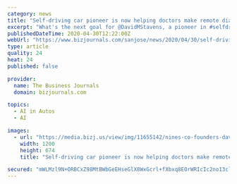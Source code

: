```yaml
---
category: news
title: "Self-driving car pioneer is now helping doctors make remote diagnoses"
excerpt: "What's the next goal for @DavidMStavens, a pioneer in #selfdrivingcars @stanford and online #education at @udacity? #AI-made medical diagnoses at @NinesRadiology. #artificialintelligence #siliconvalle"
publishedDateTime: 2020-04-30T12:22:00Z
webUrl: "https://www.bizjournals.com/sanjose/news/2020/04/30/self-driving-car-pioneer-is-now-helping-doctors.html"
type: article
quality: 24
heat: 24
published: false

provider:
  name: The Business Journals
  domain: bizjournals.com

topics:
  - AI in Autos
  - AI

images:
  - url: "https://media.bizj.us/view/img/11655142/nines-co-founders-david-stavens-and-dr-alexander-kagan*1200xx1650-928-174-0.jpg"
    width: 1200
    height: 674
    title: "Self-driving car pioneer is now helping doctors make remote diagnoses"

secured: "mWLMzl9N+ORBCxZ98MtBWbGeEHseGlX8WxGcrl+fXbxq8EOrWRIcIc2no13clPPo3xsX+/Cj6HdUiqmyBe/LF1ohSM7kJk0yXc0WcPrP/PJz8xoBt4FjXAM/5lTkDOR2hbdqOD7gVuw7Bc0lZSlAM0pAzV8m8wDlpHY3SPgM8/8ZnkNhQXBZVEMgVCik/pgVa2hZqeBVFqTNuh7NjM7zb7sjsqJ15eEqCVIDJEekgifu9YoAHztAL/g2WS9zYkXWKESAjGQYDcI3zapzhqFLGm6wuWnCyWseDW2XzF8J3tHZaqUd/g5Jx35i8ee/TqlzeYXSz7D5xS/NIhPAf7/ljpLTK/hcTR9ZqAoR5GoG7wS9A8j9M8xmslrQzsz9KsypOZYWy+vUu9uSvPmNFARK6Z6JwtPmybcMzCukwEd3K5TmVvApflCVYQaV7KcIyVU0UFCdxGc0p7sdf2ozY3CAWNtDhv1FKQf1qDbNRTfC+wg=;5a3XyQ3UggJhUc5DGQBTzw=="
---
```


